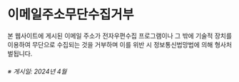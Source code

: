 # 이메일주소무단수집거부

본 웹사이트에 게시된 이메일 주소가 전자우편수집 프로그램이나 그 밖에 기술적 장치를 이용하여 무단으로 수집되는 것을 거부하며 이를 위반 시 정보통신법망법에 의해 형사처벌됩니다.

###### ※ 게시일: 2024년 4월